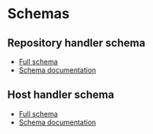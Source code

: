 # Schemas

## Repository handler schema

- [Full schema](./repo-update.schema.json)
- [Schema documentation](./documentation/repo_update.md)

## Host handler schema

- [Full schema](./host-update.schema.json)
- [Schema documentation](./documentation/host_update.md)
